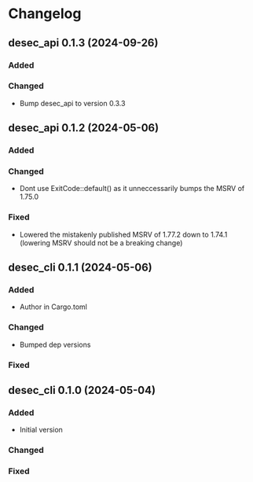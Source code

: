 # Changelog

## desec_api 0.1.3 (2024-09-26)

### Added

### Changed

- Bump desec_api to version 0.3.3

## desec_api 0.1.2 (2024-05-06)

### Added

### Changed

- Dont use ExitCode::default() as it unneccessarily bumps the MSRV of 1.75.0

### Fixed

- Lowered the mistakenly published MSRV of 1.77.2 down to 1.74.1 (lowering MSRV should not be a breaking change)

## desec_cli 0.1.1 (2024-05-06)

### Added

- Author in Cargo.toml

### Changed

- Bumped dep versions

### Fixed

## desec_cli 0.1.0 (2024-05-04)

### Added

- Initial version

### Changed

### Fixed
